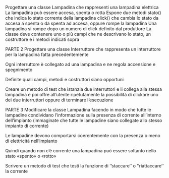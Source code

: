 Progettare una classe Lampadina che rappresenti una lampadina elettrica
La lampadina può essere accesa, spenta o rotta
Espone due metodi
stato() che indica lo stato corrente della lampadina
click() che cambia lo stato da accesa a spenta o da spenta ad accesa, oppure rompe la lampadina
Una lampadina si rompe dopo un numero di click definito dal produttore
La classe deve contenere uno o più campi che ne descrivano lo stato, un costruttore
e i metodi indicati sopra

PARTE 2
Progettare una classe Interruttore che rappresenta un interruttore per la lampadina fatta precedentemente

Ogni interruttore è collegato ad una lampadina e ne regola accensione e spegnimento

Definite quali campi, metodi e costruttori siano opportuni

Creare un metodo di test che istanzia due interruttori e li collega alla stessa 
lampadina e poi offre all’utente ripetutamente la possibilità di 
clickare uno dei due interruttori oppure di terminare l’esecuzione

PARTE 3
Modificare la classe Lampadina facendo in modo che tutte le lampadine 
condividano l’informazione sulla presenza di corrente all’interno dell’impianto 
(immaginate che tutte le lampadine siano collegate allo stesso impianto di 
corrente)

Le lampadine devono comportarsi coerentemente con la presenza o meno di 
elettricità nell’impianto

Quindi quando non c’è corrente una lampadina può essere soltanto nello stato 
«spento» o «rotto»

Scrivere un metodo di test che testi la funzione di ’’staccare’’ o ‘’riattaccare’’ 
la corrente